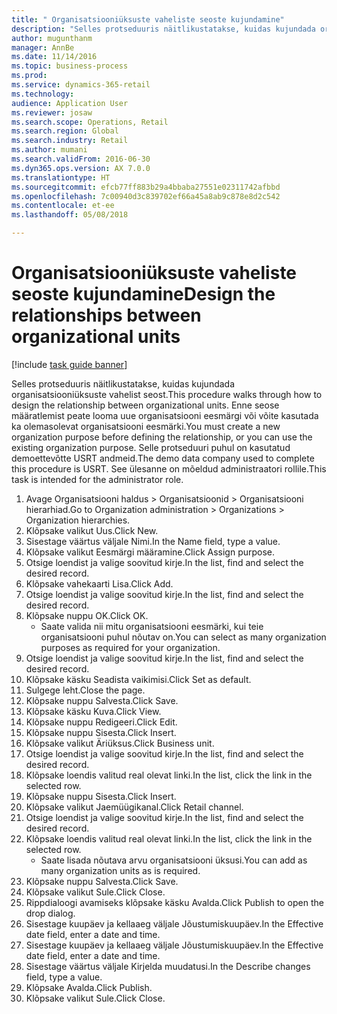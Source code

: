 ```yaml
--- 
title: " Organisatsiooniüksuste vaheliste seoste kujundamine"
description: "Selles protseduuris näitlikustatakse, kuidas kujundada organisatsiooniüksuste vahelist seost."
author: mugunthanm
manager: AnnBe
ms.date: 11/14/2016
ms.topic: business-process
ms.prod: 
ms.service: dynamics-365-retail
ms.technology: 
audience: Application User
ms.reviewer: josaw
ms.search.scope: Operations, Retail
ms.search.region: Global
ms.search.industry: Retail
ms.author: mumani
ms.search.validFrom: 2016-06-30
ms.dyn365.ops.version: AX 7.0.0
ms.translationtype: HT
ms.sourcegitcommit: efcb77ff883b29a4bbaba27551e02311742afbbd
ms.openlocfilehash: 7c00940d3c839702ef66a45a8ab9c878e8d2c542
ms.contentlocale: et-ee
ms.lasthandoff: 05/08/2018

---
```

# <a name="design-the-relationships-between-organizational-units"></a><span data-ttu-id="82889-103"> Organisatsiooniüksuste vaheliste seoste kujundamine</span><span class="sxs-lookup"><span data-stu-id="82889-103">Design the relationships between organizational units</span></span>

[!include [task guide banner](../includes/task-guide-banner.md)]

<span data-ttu-id="82889-104">Selles protseduuris näitlikustatakse, kuidas kujundada organisatsiooniüksuste vahelist seost.</span><span class="sxs-lookup"><span data-stu-id="82889-104">This procedure walks through how to design the relationship between organizational units.</span></span> <span data-ttu-id="82889-105">Enne seose määratlemist peate looma uue organisatsiooni eesmärgi või võite kasutada ka olemasolevat organisatsiooni eesmärki.</span><span class="sxs-lookup"><span data-stu-id="82889-105">You must create a new organization purpose before defining the relationship, or you can use the existing organization purpose.</span></span> <span data-ttu-id="82889-106">Selle protseduuri puhul on kasutatud demoettevõtte USRT andmeid.</span><span class="sxs-lookup"><span data-stu-id="82889-106">The demo data company used to complete this procedure is USRT.</span></span> <span data-ttu-id="82889-107">See ülesanne on mõeldud administraatori rollile.</span><span class="sxs-lookup"><span data-stu-id="82889-107">This task is intended for the administrator role.</span></span>

1. <span data-ttu-id="82889-108">Avage Organisatsiooni haldus > Organisatsioonid > Organisatsiooni hierarhiad.</span><span class="sxs-lookup"><span data-stu-id="82889-108">Go to Organization administration > Organizations > Organization hierarchies.</span></span>
2. <span data-ttu-id="82889-109">Klõpsake valikut Uus.</span><span class="sxs-lookup"><span data-stu-id="82889-109">Click New.</span></span>
3. <span data-ttu-id="82889-110">Sisestage väärtus väljale Nimi.</span><span class="sxs-lookup"><span data-stu-id="82889-110">In the Name field, type a value.</span></span>
4. <span data-ttu-id="82889-111">Klõpsake valikut Eesmärgi määramine.</span><span class="sxs-lookup"><span data-stu-id="82889-111">Click Assign purpose.</span></span>
5. <span data-ttu-id="82889-112">Otsige loendist ja valige soovitud kirje.</span><span class="sxs-lookup"><span data-stu-id="82889-112">In the list, find and select the desired record.</span></span>
6. <span data-ttu-id="82889-113">Klõpsake vahekaarti Lisa.</span><span class="sxs-lookup"><span data-stu-id="82889-113">Click Add.</span></span>
7. <span data-ttu-id="82889-114">Otsige loendist ja valige soovitud kirje.</span><span class="sxs-lookup"><span data-stu-id="82889-114">In the list, find and select the desired record.</span></span>
8. <span data-ttu-id="82889-115">Klõpsake nuppu OK.</span><span class="sxs-lookup"><span data-stu-id="82889-115">Click OK.</span></span>
    * <span data-ttu-id="82889-116">Saate valida nii mitu organisatsiooni eesmärki, kui teie organisatsiooni puhul nõutav on.</span><span class="sxs-lookup"><span data-stu-id="82889-116">You can select as many organization purposes as required for your organization.</span></span>  
9. <span data-ttu-id="82889-117">Otsige loendist ja valige soovitud kirje.</span><span class="sxs-lookup"><span data-stu-id="82889-117">In the list, find and select the desired record.</span></span>
10. <span data-ttu-id="82889-118">Klõpsake käsku Seadista vaikimisi.</span><span class="sxs-lookup"><span data-stu-id="82889-118">Click Set as default.</span></span>
11. <span data-ttu-id="82889-119">Sulgege leht.</span><span class="sxs-lookup"><span data-stu-id="82889-119">Close the page.</span></span>
12. <span data-ttu-id="82889-120">Klõpsake nuppu Salvesta.</span><span class="sxs-lookup"><span data-stu-id="82889-120">Click Save.</span></span>
13. <span data-ttu-id="82889-121">Klõpsake käsku Kuva.</span><span class="sxs-lookup"><span data-stu-id="82889-121">Click View.</span></span>
14. <span data-ttu-id="82889-122">Klõpsake nuppu Redigeeri.</span><span class="sxs-lookup"><span data-stu-id="82889-122">Click Edit.</span></span>
15. <span data-ttu-id="82889-123">Klõpsake nuppu Sisesta.</span><span class="sxs-lookup"><span data-stu-id="82889-123">Click Insert.</span></span>
16. <span data-ttu-id="82889-124">Klõpsake valikut Äriüksus.</span><span class="sxs-lookup"><span data-stu-id="82889-124">Click Business unit.</span></span>
17. <span data-ttu-id="82889-125">Otsige loendist ja valige soovitud kirje.</span><span class="sxs-lookup"><span data-stu-id="82889-125">In the list, find and select the desired record.</span></span>
18. <span data-ttu-id="82889-126">Klõpsake loendis valitud real olevat linki.</span><span class="sxs-lookup"><span data-stu-id="82889-126">In the list, click the link in the selected row.</span></span>
19. <span data-ttu-id="82889-127">Klõpsake nuppu Sisesta.</span><span class="sxs-lookup"><span data-stu-id="82889-127">Click Insert.</span></span>
20. <span data-ttu-id="82889-128">Klõpsake valikut Jaemüügikanal.</span><span class="sxs-lookup"><span data-stu-id="82889-128">Click Retail channel.</span></span>
21. <span data-ttu-id="82889-129">Otsige loendist ja valige soovitud kirje.</span><span class="sxs-lookup"><span data-stu-id="82889-129">In the list, find and select the desired record.</span></span>
22. <span data-ttu-id="82889-130">Klõpsake loendis valitud real olevat linki.</span><span class="sxs-lookup"><span data-stu-id="82889-130">In the list, click the link in the selected row.</span></span>
    * <span data-ttu-id="82889-131">Saate lisada nõutava arvu organisatsiooni üksusi.</span><span class="sxs-lookup"><span data-stu-id="82889-131">You can add as many organization units as is required.</span></span>  
23. <span data-ttu-id="82889-132">Klõpsake nuppu Salvesta.</span><span class="sxs-lookup"><span data-stu-id="82889-132">Click Save.</span></span>
24. <span data-ttu-id="82889-133">Klõpsake valikut Sule.</span><span class="sxs-lookup"><span data-stu-id="82889-133">Click Close.</span></span>
25. <span data-ttu-id="82889-134">Rippdialoogi avamiseks klõpsake käsku Avalda.</span><span class="sxs-lookup"><span data-stu-id="82889-134">Click Publish to open the drop dialog.</span></span>
26. <span data-ttu-id="82889-135">Sisestage kuupäev ja kellaaeg väljale Jõustumiskuupäev.</span><span class="sxs-lookup"><span data-stu-id="82889-135">In the Effective date field, enter a date and time.</span></span>
27. <span data-ttu-id="82889-136">Sisestage kuupäev ja kellaaeg väljale Jõustumiskuupäev.</span><span class="sxs-lookup"><span data-stu-id="82889-136">In the Effective date field, enter a date and time.</span></span>
28. <span data-ttu-id="82889-137">Sisestage väärtus väljale Kirjelda muudatusi.</span><span class="sxs-lookup"><span data-stu-id="82889-137">In the Describe changes field, type a value.</span></span>
29. <span data-ttu-id="82889-138">Klõpsake Avalda.</span><span class="sxs-lookup"><span data-stu-id="82889-138">Click Publish.</span></span>
30. <span data-ttu-id="82889-139">Klõpsake valikut Sule.</span><span class="sxs-lookup"><span data-stu-id="82889-139">Click Close.</span></span>


